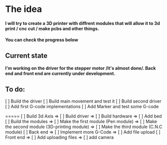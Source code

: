 # The idea
#### I will try to create a 3D printer with diffrent modules that will allow it to 3d print / cnc cut / make pcbs and other things.
#### You can check the progress below

## Current state
#### I'm working on the driver for the stepper motor /It's almost done/. Back end and front end are currently under development.


## To do:
[ ] Build the driver
[ ] Build main movement and test it
[ ] Build second driver
[ ] Add first G-code implementations
[ ] Add Marker and test some G-code

=====
[ ] Build 3d Axis
 => [ ] Build driver
 => [ ] Build hardware
 => [ ] Add bed
[ ] Build the modules
 => [ ] Make the first module (Pen module)
 => [ ] Make the second module (3D-printing module)
 => [ ] Make the third module (C.N.C module)
[ ] Back end
 => [ ] Implement more G-Code
 => [ ] Add file upload
[ ] Front end
 => [ ] Add uploading files
 => [ ] add camera
